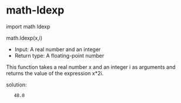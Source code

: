 # math-ldexp
import math ldexp

math.ldexp(x,i)
* Input: A real number and an integer
* Return type: A floating-point number

This function takes a real number x and an integer i as arguments and returns the value of the expression x*2i.

solution:

       48.0
